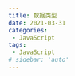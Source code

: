 ```yaml
---
title: 数据类型
date: 2021-03-31
categories:
 - JavaScript
tags:
 - JavaScript
# sidebar: 'auto'
---
```

